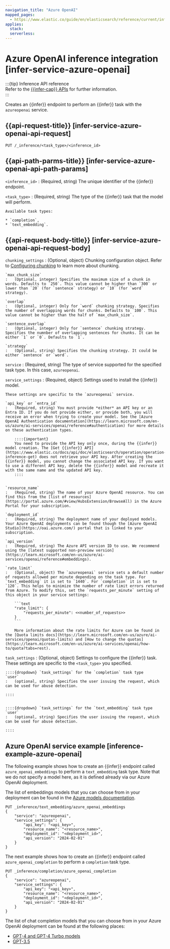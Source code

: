 ```yaml
---
navigation_title: "Azure OpenAI"
mapped_pages:
  - https://www.elastic.co/guide/en/elasticsearch/reference/current/infer-service-azure-openai.html
applies:
  stack:
  serverless:
---
```


# Azure OpenAI inference integration [infer-service-azure-openai]

:::{tip} Inference API reference  
Refer to the [{{infer-cap}} APIs](https://www.elastic.co/docs/api/doc/elasticsearch/group/endpoint-inference) for further information.  
:::

Creates an {{infer}} endpoint to perform an {{infer}} task with the `azureopenai` service.


## {{api-request-title}} [infer-service-azure-openai-api-request] 

`PUT /_inference/<task_type>/<inference_id>`


## {{api-path-parms-title}} [infer-service-azure-openai-api-path-params] 

`<inference_id>`
:   (Required, string) The unique identifier of the {{infer}} endpoint.

`<task_type>`
:   (Required, string) The type of the {{infer}} task that the model will perform.

    Available task types:

    * `completion`,
    * `text_embedding`.



## {{api-request-body-title}} [infer-service-azure-openai-api-request-body] 

`chunking_settings`
:   (Optional, object) Chunking configuration object. Refer to [Configuring chunking](https://www.elastic.co/docs/api/doc/elasticsearch/group/endpoint-inference) to learn more about chunking.

    `max_chunk_size`
    :   (Optional, integer) Specifies the maximum size of a chunk in words. Defaults to `250`. This value cannot be higher than `300` or lower than `20` (for `sentence` strategy) or `10` (for `word` strategy).

    `overlap`
    :   (Optional, integer) Only for `word` chunking strategy. Specifies the number of overlapping words for chunks. Defaults to `100`. This value cannot be higher than the half of `max_chunk_size`.

    `sentence_overlap`
    :   (Optional, integer) Only for `sentence` chunking strategy. Specifies the numnber of overlapping sentences for chunks. It can be either `1` or `0`. Defaults to `1`.

    `strategy`
    :   (Optional, string) Specifies the chunking strategy. It could be either `sentence` or `word`.


`service`
:   (Required, string) The type of service supported for the specified task type. In this case, `azureopenai`.

`service_settings`
:   (Required, object) Settings used to install the {{infer}} model.

    These settings are specific to the `azureopenai` service.

    `api_key` or `entra_id`
    :   (Required, string) You must provide *either* an API key or an Entra ID. If you do not provide either, or provide both, you will receive an error when trying to create your model. See the [Azure OpenAI Authentication documentation](https://learn.microsoft.com/en-us/azure/ai-services/openai/reference#authentication) for more details on these authentication types.

        ::::{important} 
        You need to provide the API key only once, during the {{infer}} model creation. The [Get {{infer}} API](https://www.elastic.co/docs/api/doc/elasticsearch/operation/operation-inference-get) does not retrieve your API key. After creating the {{infer}} model, you cannot change the associated API key. If you want to use a different API key, delete the {{infer}} model and recreate it with the same name and the updated API key.
        ::::


    `resource_name`
    :   (Required, string) The name of your Azure OpenAI resource. You can find this from the [list of resources](https://portal.azure.com/#view/HubsExtension/BrowseAll) in the Azure Portal for your subscription.

    `deployment_id`
    :   (Required, string) The deployment name of your deployed models. Your Azure OpenAI deployments can be found though the [Azure OpenAI Studio](https://oai.azure.com/) portal that is linked to your subscription.

    `api_version`
    :   (Required, string) The Azure API version ID to use. We recommend using the [latest supported non-preview version](https://learn.microsoft.com/en-us/azure/ai-services/openai/reference#embeddings).

    `rate_limit`
    :   (Optional, object) The `azureopenai` service sets a default number of requests allowed per minute depending on the task type. For `text_embedding` it is set to `1440`. For `completion` it is set to `120`. This helps to minimize the number of rate limit errors returned from Azure. To modify this, set the `requests_per_minute` setting of this object in your service settings:

        ```text
        "rate_limit": {
            "requests_per_minute": <<number_of_requests>>
        }
        ```

        More information about the rate limits for Azure can be found in the [Quota limits docs](https://learn.microsoft.com/en-us/azure/ai-services/openai/quotas-limits) and [How to change the quotas](https://learn.microsoft.com/en-us/azure/ai-services/openai/how-to/quota?tabs=rest).


`task_settings`
:   (Optional, object) Settings to configure the {{infer}} task. These settings are specific to the `<task_type>` you specified.

    ::::{dropdown} `task_settings` for the `completion` task type
    `user`
    :   (optional, string) Specifies the user issuing the request, which can be used for abuse detection.

    ::::


    ::::{dropdown} `task_settings` for the `text_embedding` task type
    `user`
    :   (optional, string) Specifies the user issuing the request, which can be used for abuse detection.

    ::::



## Azure OpenAI service example [inference-example-azure-openai] 

The following example shows how to create an {{infer}} endpoint called `azure_openai_embeddings` to perform a `text_embedding` task type. Note that we do not specify a model here, as it is defined already via our Azure OpenAI deployment.

The list of embeddings models that you can choose from in your deployment can be found in the [Azure models documentation](https://learn.microsoft.com/en-us/azure/ai-services/openai/concepts/models#embeddings).

```console
PUT _inference/text_embedding/azure_openai_embeddings
{
    "service": "azureopenai",
    "service_settings": {
        "api_key": "<api_key>",
        "resource_name": "<resource_name>",
        "deployment_id": "<deployment_id>",
        "api_version": "2024-02-01"
    }
}
```

The next example shows how to create an {{infer}} endpoint called `azure_openai_completion` to perform a `completion` task type.

```console
PUT _inference/completion/azure_openai_completion
{
    "service": "azureopenai",
    "service_settings": {
        "api_key": "<api_key>",
        "resource_name": "<resource_name>",
        "deployment_id": "<deployment_id>",
        "api_version": "2024-02-01"
    }
}
```

The list of chat completion models that you can choose from in your Azure OpenAI deployment can be found at the following places:

* [GPT-4 and GPT-4 Turbo models](https://learn.microsoft.com/en-us/azure/ai-services/openai/concepts/models#gpt-4-and-gpt-4-turbo-models)
* [GPT-3.5](https://learn.microsoft.com/en-us/azure/ai-services/openai/concepts/models#gpt-35)

